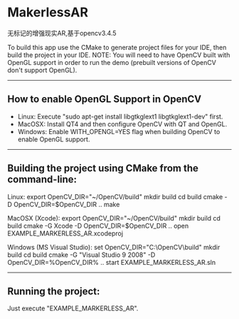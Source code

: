 # MakerlessAR
无标记的增强现实AR,基于opencv3.4.5

To build this app use the CMake to generate project files for your IDE, then build the project in your IDE.
NOTE: You will need to have OpenCV built with OpenGL support in order to run the demo (prebuilt versions of OpenCV don't support OpenGL).

----------------------------------------------------------
How to enable OpenGL Support in OpenCV
----------------------------------------------------------
 * Linux:   Execute "sudo apt-get install libgtkglext1 libgtkglext1-dev" first.
 * MacOSX:  Install QT4 and then configure OpenCV with QT and OpenGL.
 * Windows: Enable WITH_OPENGL=YES flag when building OpenCV to enable OpenGL support.

----------------------------------------------------------
Building the project using CMake from the command-line:
----------------------------------------------------------
Linux:
    export OpenCV_DIR="~/OpenCV/build"
    mkdir build
    cd build
    cmake -D OpenCV_DIR=$OpenCV_DIR ..
    make

MacOSX (Xcode):
    export OpenCV_DIR="~/OpenCV/build"
    mkdir build
    cd build
    cmake -G Xcode -D OpenCV_DIR=$OpenCV_DIR ..
    open EXAMPLE_MARKERLESS_AR.xcodeproj

Windows (MS Visual Studio):
    set OpenCV_DIR="C:\OpenCV\build"
    mkdir build
    cd build
    cmake -G "Visual Studio 9 2008" -D OpenCV_DIR=%OpenCV_DIR% ..
    start EXAMPLE_MARKERLESS_AR.sln


----------------------------------------------------------
Running the project:
----------------------------------------------------------
Just execute "EXAMPLE_MARKERLESS_AR".

